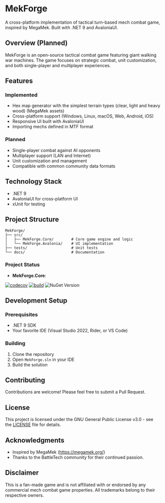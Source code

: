 # MekForge

A cross-platform implementation of tactical turn-based mech combat game, inspired by MegaMek. Built with .NET 9 and AvaloniaUI.

## Overview (Planned)

MekForge is an open-source tactical combat game featuring giant walking war machines. The game focuses on strategic combat, unit customization, and both single-player and multiplayer experiences.

## Features
### Implemented
- Hex map generator with the simplest terrain types (clear, light and heavy wood) (MegaMek assets)  
- Cross-platform support (Windows, Linux, macOS, Web, Android, iOS)
- Responsive UI built with AvaloniaUI
- Importing mechs defined in MTF format 

### Planned
- Single-player combat against AI opponents
- Multiplayer support (LAN and Internet)
- Unit customization and management
- Compatible with common community data formats

## Technology Stack

- .NET 9
- AvaloniaUI for cross-platform UI
- xUnit for testing

## Project Structure

```
MekForge/
├── src/
│   ├── MekForge.Core/        # Core game engine and logic
│   └── MekForge.Avalonia/    # UI implementation
├── tests/                    # Unit tests
└── docs/                     # Documentation
```

### Project Status

- **MekForge.Core**:

[![codecov](https://codecov.io/github/anton-makarevich/MekForge/graph/badge.svg?token=SAQTXWFA21)](https://codecov.io/github/anton-makarevich/MekForge)
[![build](https://github.com/anton-makarevich/MekForge/actions/workflows/core.yml/badge.svg)](https://github.com/anton-makarevich/MekForge/actions/workflows/core.yml)
![NuGet Version](https://img.shields.io/nuget/vpre/Sanet.MekForge.Core)


## Development Setup

### Prerequisites

- .NET 9 SDK
- Your favorite IDE (Visual Studio 2022, Rider, or VS Code)

### Building

1. Clone the repository
2. Open `MekForge.sln` in your IDE
3. Build the solution

## Contributing

Contributions are welcome! Please feel free to submit a Pull Request.

## License

This project is licensed under the GNU General Public License v3.0 - see the [LICENSE](LICENSE) file for details.

## Acknowledgments

- Inspired by MegaMek (https://megamek.org/)
- Thanks to the BattleTech community for their continued passion.

## Disclaimer

This is a fan-made game and is not affiliated with or endorsed by any commercial mech combat game properties. All trademarks belong to their respective owners.
